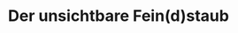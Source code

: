 ---
title: "Der unsichtbare Fein(d)staub"
decription: ""
layout: project
categories: klimawandel
permalink: /showroom/der-unsichtbare-feinstaub
image: showroom/der-unsichtbare-feinstaub.jpg
imageAlternativeText: ""
ext_url: https://www.mdr.de/sachsen-anhalt/halle/halle/feinstaub-studentenprojekt-uni-halle-selbstversuch-studierende-messen-luftqualitaet-100.html
---